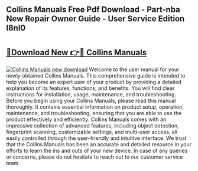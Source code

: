 ## Collins Manuals Free Pdf Download - Part-nba New Repair Owner Guide - User Service Edition l8nl0

# <h2><a href="http://bc83958.oget.top/?id=Collins+Manuals">🔗Download New 👉🔴 Collins Manuals</a></h2>

[![Collins Manuals new download](https://i.imgur.com/5g1atiW.png)](http://bc83958.oget.top/?id=Collins+Manuals)
Welcome to the user manual for your newly obtained Collins Manuals. This comprehensive guide is intended to help you become an expert user of your product by providing a detailed explanation of its features, functions, and benefits. You will find clear instructions for installation, usage, maintenance, and troubleshooting. Before you begin using your Collins Manuals, please read this manual thoroughly. It contains essential information on product setup, operation, maintenance, and troubleshooting, ensuring that you are able to use the product effectively and efficiently. Collins Manuals comes with an impressive collection of advanced features, including object detection, fingerprint scanning, customizable settings, and multi-user access, all easily controlled through the user-friendly and intuitive interface. We trust that the Collins Manuals has been an accurate and detailed resource in your efforts to learn the ins and outs of your new device. In case of any queries or concerns, please do not hesitate to reach out to our customer service team.
